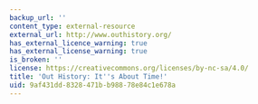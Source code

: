 ```yaml
---
backup_url: ''
content_type: external-resource
external_url: http://www.outhistory.org/
has_external_licence_warning: true
has_external_license_warning: true
is_broken: ''
license: https://creativecommons.org/licenses/by-nc-sa/4.0/
title: 'Out History: It''s About Time!'
uid: 9af431dd-8328-471b-b988-78e84c1e678a
---
```

